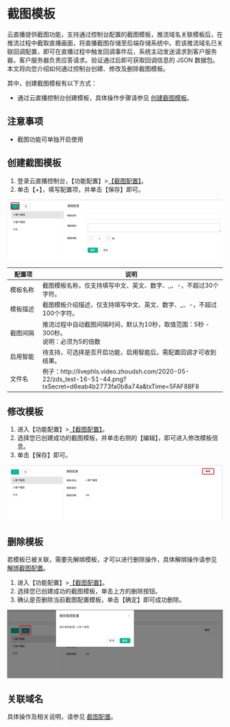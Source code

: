 # 截图模板

云直播提供截图功能，支持通过控制台配置的截图模板，推流域名关联模板后，在推流过程中截取直播画面，将直播截图存储至后端存储系统中。若该推流域名已关联回调配置，即可在直播过程中触发回调事件后，系统主动发送请求到客户服务器，客户服务器负责应答请求。验证通过后即可获取回调信息的 JSON 数据包。
本文将向您介绍如何通过控制台创建、修改及删除截图模板。

其中，创建截图模板有以下方式：

- 通过云直播控制台创建模板，具体操作步骤请参见 [创建截图模板](#Screenshot)。

## 注意事项

- 截图功能可单独开启使用

<span id="Screenshot"></span>
## 创建截图模板

1. 登录云直播控制台，【功能配置】>[【截图配置】]()。
2. 单击【+】，填写配置项，并单击【保存】即可。

![](https://github.com/zhoudshu/documents/blob/main/images/cloudlive/cloudlive_43.png)

<table>
<thead><tr><th width="15%">配置项</th><th>说明</th></tr></thead>
<tbody><tr>
<td>模板名称</td>
<td>截图模板名称，仅支持填写中文、英文、数字、_、-，不超过30个字符。</td>
</tr><tr>
<td>模板描述</td>
<td>截图模板介绍描述，仅支持填写中文、英文、数字、_、-，不超过100个字符。</td>
</tr><tr>
<td>截图间隔</td>
<td>推流过程中自动截图间隔时间，默认为10秒，取值范围：5秒 - 300秒。<br>说明：必须为5的倍数</li></td>
</tr><tr>
<td>启用智能</td>
<td>待支持，可选择是否开启功能，启用智能后，需配置回调才可收到结果。</td>
</tr><tr>
<td>文件名</td>
<td>例子：http://livephls.video.zhoudsh.com/2020-05-22/zds_test-16-51-44.png?txSecret=d6eab4b2773fa0b8a74a&txTime=5FAF8BF8</td>
</tbody></table>


## 修改模板

1. 进入【功能配置】>[【截图配置】]()。
2. 选择您已创建成功的截图模板，并单击右侧的【编辑】，即可进入修改模板信息。
3. 单击【保存】即可。

![](https://github.com/zhoudshu/documents/blob/main/images/cloudlive/cloudlive_44.png)

## 删除模板

若模板已被关联，需要先解绑模板，才可以进行删除操作，具体解绑操作请参见 [解绑截图配置]()。

1. 进入【功能配置】>[【截图配置】]()。
2. 选择您已创建成功的截图模板，单击上方的删除按钮。
3. 确认是否删除当前截图配置模板，单击【确定】即可成功删除。

![](https://github.com/zhoudshu/documents/blob/main/images/cloudlive/cloudlive_45.png)



## 关联域名

 具体操作及相关说明，请参见 [截图配置]()。 

